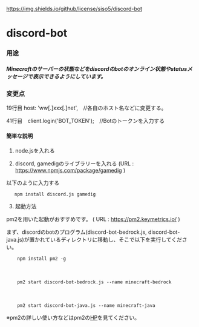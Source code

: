 https://img.shields.io/github/license/siso5/discord-bot


# discord-bot

### 用途
##### Minecraftのサーバーの状態などをdiscordのbotのオンライン状態やstatusメッセージで表示できるようにしています。

### 変更点

19行目  host: 'ww[.]xxx[.]net',　//各自のホスト名などに変更する。

41行目　client.login('BOT_TOKEN');　//Botのトークンを入力する


#### 簡単な説明

1.  node.jsを入れる

2.  discord, gamedigのライブラリーを入れる
(URL : https://www.npmjs.com/package/gamedig )

以下のように入力する

       npm install discord.js gamedig

3. 起動方法

pm2を用いた起動がおすすめです。
( URL : https://pm2.keymetrics.io/ )

まず、discordのbotのプログラム(discord-bot-bedrock.js, discord-bot-java.js)が置かれているディレクトリに移動し、そこで以下を実行してください。


        npm install pm2 -g
　
 
        pm2 start discord-bot-bedrock.js --name minecraft-bedrock
       
　
 
        pm2 start discord-bot-java.js --name minecraft-java
        
 
 ※pm2の詳しい使い方などはpm2の[HP](https://pm2.keymetrics.io/)を見てください。
